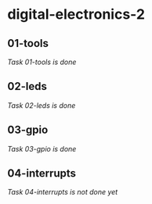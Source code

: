 # digital-electronics-2

## 01-tools

*Task 01-tools is done*

## 02-leds

*Task 02-leds is done*

## 03-gpio

*Task 03-gpio is done*

## 04-interrupts

*Task 04-interrupts is not done yet*
